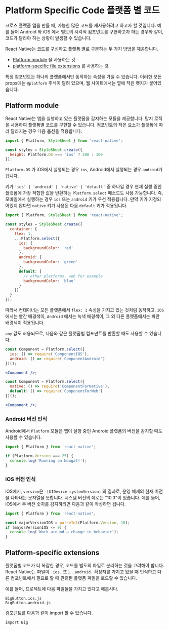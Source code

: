 # Platform Specific Code 플랫폼 별 코드
크로스 플랫폼 앱을 만들 때, 가능한 많은 코드를 재사용하려고 하고자 할 것입니다. 예를 들어 Android 와 iOS 에서 별도의 시각적 컴포넌트를 구현하고자 하는 경우와 같이, 코드가 달라야 하는 상황이 발생할 수 있습니다. 

React Native는 코드를 구성하고 플랫폼 별로 구분하는 두 가지 방법을 제공합니다.  
- [Platform module](https://reactnative.dev/docs/platform-specific-code#platform-module) 을 사용하는 것.  
- [platform-specific file extensions](https://reactnative.dev/docs/platform-specific-code#platform-specific-extensions) 를 사용하는 것.  

특정 컴포넌트는 하나의 플랫폼에서만 동작하는 속성을 가질 수 있습니다. 이러한 모든 props에는 `@platform` 주석이 달려 있으며, 웹 사이트에서는 옆에 작은 뱃지가 붙어있습니다. 

## Platform module

React Native는 앱을 실행하고 있는 플랫폼을 감지하는 모듈을 제공합니다. 탐지 로직을 사용하여 플랫폼별 코드를 구현할 수 있습니다. 컴포넌트의 작은 요소가 플랫폼에 따라 달라지는 경우 다음 옵션을 적용합니다. 

```jsx
import { Platform, StyleSheet } from 'react-native';

const styles = StyleSheet.create({
  height: Platform.OS === 'ios' ? 200 : 100
});
```
`Platform.OS` 가 iOS에서 실행되는 경우 `ios`, Android에서 실행되는 경우 `android`가 됩니다. 

키가 `'ios' | 'android' | 'native' | 'default'` 중 하나일 경우 현재 실행 중인 플랫폼에 가장 적합한 값을 반환하는 `Platform.select` 메소드도 사용 가능합니다. 즉, 모바일에서 실행하는 경우 `ios` 또는 `android` 키가 우선 적용됩니다. 만약 키가 지정되어있지 않다면 `native` 키가 사용된 다음 `default` 키가 적용됩니다. 

```jsx
import { Platform, StyleSheet } from 'react-native';

const styles = StyleSheet.create({
  container: {
    flex: 1,
    ...Platform.select({
      ios: {
        backgroundColor: 'red'
      },
      android: {
        backgroundColor: 'green'
      },
      default: {
        // other platforms, web for example
        backgroundColor: 'blue'
      }
    })
  }
});
```
따라서 컨테이너는 모든 플랫폼에서 `flex: 1` 속성을 가지고 있는 것처럼 동작하고, `iOS` 에서는 빨간 배경색이, `Android` 에서는 녹색 배경색이, 그 외 다른 플랫폼에서는 파란 배경색이 적용됩니다. 

`any` 값도 허용되므로, 다음와 같은 플랫폼별 컴포넌트를 반환할 때도 사용할 수 있습니다. 
```jsx
const Component = Platform.select({
  ios: () => require('ComponentIOS'),
  android: () => require('ComponentAndroid')
})();

<Component />;
```
```jsx
const Component = Platform.select({
  native: () => require('ComponentForNative'),
  default: () => require('ComponentForWeb')
})();

<Component />;
```

### Android 버전 인식
Android에서 `Platform` 모듈은 앱이 실행 중인 Android 플랫폼의 버전을 감지할 때도 사용할 수 있습니다. 
```jsx
import { Platform } from 'react-native';

if (Platform.Version === 25) {
  console.log('Running on Nougat!');
}
```


### iOS 버전 인식
iOS에서, `version`은 `-[UIDevice systemVersion]` 의 결과로, 운영 체제의 현재 버전을 나타내는 문자열을 뜻합니다. 시스템 버전의 예로는 "10.3"이 있습니다. 예를 들어, iOS에서 주 버전 숫자를 감지하려면 다음과 같이 작성하면 됩니다. 
```jsx
import { Platform } from 'react-native';

const majorVersionIOS = parseInt(Platform.Version, 10);
if (majorVersionIOS <= 9) {
  console.log('Work around a change in behavior');
}
```

## Platform-specific extensions
플랫폼별 코드가 더 복잡한 경우, 코드를 별도의 파일로 분리하는 것을 고려해야 합니다. React Native는 파일이 `.ios.` 또는 `.android.` 확장자를 가지고 있을 때 인식하고 다른 컴포넌트에서 필요로 할 때 관련된 플랫폼 파일을 로드할 수 있습니다. 

예를 들어, 프로젝트에 다음 파일들을 가지고 있다고 해봅시다.  
```
BigButton.ios.js
BigButton.android.js
```

컴포넌트를 다음과 같이 import 할 수 있습니다. 
```
import Big
